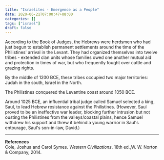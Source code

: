 ```yaml
---
title: "Israelites - Emergence as a People"
date: 2020-06-21T07:00:47+08:00
categories: []
tags: ["israel"]
draft: false
---
```


According to the Book of Judges, the Hebrews were herdsmen who had just begun to establish permanent settlements around the time of the Philistines' arrival in the Levant. They had organized themselves into twelve tribes - extended clan units whose families owed one another mutual aid and protection in times of war, but who frequently fought over cattle and grazing rights.

By the middle of 1200 BCE, these tribes occupied two major territories: Judah in the south, Israel in the North.

The Philistines conquered the Levantine coast around 1050 BCE.

Around 1025 BCE, an influential tribal judge called Samuel selected a king, Saul, to lead Hebrew resistance against the Philistines. (However, Saul proved to be an ineffective war leader, blocking further intrusion but not ousting the Philistines from the valleys/coastal plains, hence Samuel withdrew his support and threw it behind a young warrior in Saul's entourage, Saul's son-in-law, David.)

---
**References**  
Cole, Joshua and Carol Symes. *Western Civilizations*. 18th ed.,W. W. Norton & Company, 2014.
